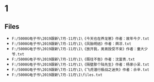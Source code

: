 # 1

## Files

- `F:/5000G电子书\2019跟新\7月-11月\1\《今天也在养龙崽》作者：故年今夕.txt`
- `F:/5000G电子书\2019跟新\7月-11月\1\《凤胎明结》作者：舆凉.txt`
- `F:/5000G电子书\2019跟新\7月-11月\1\《放开我，男男授受不亲》作者：童大少爷.txt`
- `F:/5000G电子书\2019跟新\7月-11月\1\《既往不咎》作者：沈富贵.txt`
- `F:/5000G电子书\2019跟新\7月-11月\1\《隔壁那个陆先生》作者：杨家小呆.txt`
- `F:/5000G电子书\2019跟新\7月-11月\1\《飞虎潜行极战之迷失》作者：佘辛.txt`
- `F:/5000G电子书\2019跟新\7月-11月\1\files.txt`
